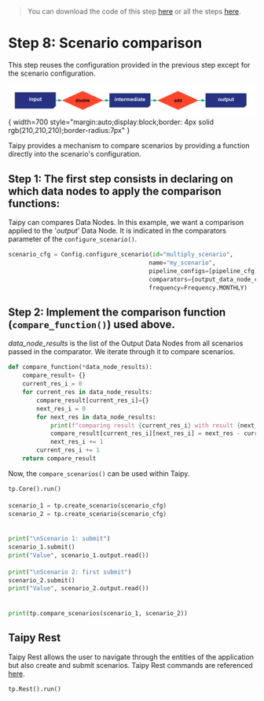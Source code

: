 > You can download the code of this step [here](../src/step_08.py) or all the steps [here](https://github.com/Avaiga/taipy-getting-started-core/tree/develop/src).

# Step 8: Scenario comparison

This step reuses the configuration provided in the previous step except for the scenario configuration.

![](config_08.svg){ width=700 style="margin:auto;display:block;border: 4px solid rgb(210,210,210);border-radius:7px" }

Taipy provides a mechanism to compare scenarios by providing a function directly into the scenario's configuration.

## Step 1: The first step consists in declaring on which data nodes to apply the comparison functions:

Taipy can compares Data Nodes. In this example, we want a comparison applied to the '_output_' Data Node. It is indicated in the comparators parameter of the `configure_scenario()`.

```python
scenario_cfg = Config.configure_scenario(id="multiply_scenario",
                                        name="my_scenario",
                                        pipeline_configs=[pipeline_cfg],
                                        comparators={output_data_node_cfg.id: compare_function},
                                        frequency=Frequency.MONTHLY)
```
## Step 2: Implement the comparison function (`compare_function()`) used above.

_data_node_results_ is the list of the Output Data Nodes from all scenarios passed in the comparator. We iterate through it to compare scenarios.

```python
def compare_function(*data_node_results):
    compare_result= {}
    current_res_i = 0
    for current_res in data_node_results:
        compare_result[current_res_i]={}
        next_res_i = 0
        for next_res in data_node_results:
            print(f"comparing result {current_res_i} with result {next_res_i}")
            compare_result[current_res_i][next_res_i] = next_res - current_res
            next_res_i += 1
        current_res_i += 1
    return compare_result
```

Now, the `compare_scenarios()` can be used within Taipy.

```python
tp.Core().run()

scenario_1 = tp.create_scenario(scenario_cfg)
scenario_2 = tp.create_scenario(scenario_cfg)


print("\nScenario 1: submit")
scenario_1.submit()
print("Value", scenario_1.output.read())

print("\nScenario 2: first submit")
scenario_2.submit()
print("Value", scenario_2.output.read())


print(tp.compare_scenarios(scenario_1, scenario_2))
```

## Taipy Rest

Taipy Rest allows the user to navigate through the entities of the application but also create and submit scenarios. Taipy Rest commands are referenced [here](https://docs.taipy.io/en/latest/manuals/reference_rest/).

```python
tp.Rest().run()
```


